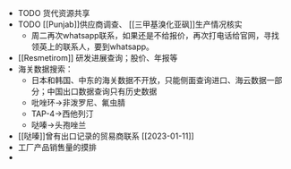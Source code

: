 - TODO 货代资源共享
- TODO [[Punjab]]供应商调查、 [[三甲基溴化亚砜]]生产情况核实
	- 周二再次whatsapp联系，如果还是不给报价，再次打电话给官网，寻找领英上的联系人，要到whatsapp。
- [[Resmetirom]] 研发进展查询；股价、年报等
- 海关数据搜索：
	- 日本和韩国、中东的海关数据不开放，只能侧面查询进口、海云数据一部分；中国出口数据查询只有历史数据
	- 吡唑环->非泼罗尼、氟虫腈
	- TAP-4->西他列汀
	- 哒嗪->头孢唑兰
- [[哒嗪]]曾有出口记录的贸易商联系 [[2023-01-11]]
- 工厂产品销售量的摸排
-